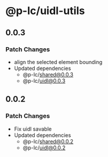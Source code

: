 # @p-lc/uidl-utils

## 0.0.3

### Patch Changes

- align the selected element bounding
- Updated dependencies
  - @p-lc/shared@0.0.3
  - @p-lc/uidl@0.0.3

## 0.0.2

### Patch Changes

- Fix uidl savable
- Updated dependencies
  - @p-lc/shared@0.0.2
  - @p-lc/uidl@0.0.2

